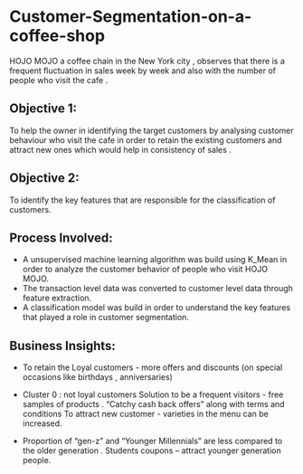# Customer-Segmentation-on-a-coffee-shop

HOJO MOJO a coffee chain in the New York city , observes that there is a frequent  fluctuation in sales week by week and also with the number of people who visit the cafe .
## Objective 1:
To help the owner in identifying the target customers by analysing customer behaviour who visit the cafe in order to retain the existing customers and attract new ones which would help in consistency of sales .

## Objective 2:
To identify the key features that are responsible for the classification of customers.

## Process Involved:
* A unsupervised machine learning algorithm was build using K_Mean in order to analyze the customer behavior of people who visit HOJO MOJO. 
* The transaction level data was converted to customer level data through feature extraction.
* A classification model was build in order to understand the key features that played a role in customer segmentation. 


## Business Insights:
* To retain the Loyal customers  - more offers and discounts (on special occasions like    birthdays , anniversaries)
* Cluster 0 : not loyal customers
    Solution to be a frequent visitors - free samples of products .
    “Catchy cash back offers” along with terms and conditions
    To attract new customer - varieties in the menu can be increased.
  
  
* Proportion of “gen-z” and “Younger Millennials” are less compared to the older generation . 
    Students coupons – attract younger generation people.
